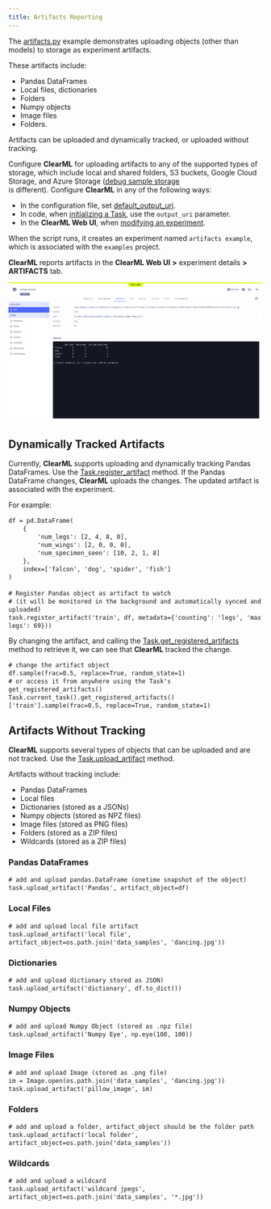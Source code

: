```yaml
---
title: Artifacts Reporting
---
```


The [artifacts.py](https://github.com/allegroai/clearml/blob/master/examples/reporting/artifacts.py) example demonstrates 
uploading objects (other than models) to storage as experiment artifacts. 

These artifacts include: 
* Pandas DataFrames 
* Local files, dictionaries
* Folders
* Numpy objects
* Image files
* Folders. 
  
Artifacts can be uploaded and dynamically tracked, or uploaded without tracking. 

<a name="configure_artifact_storage" class="tr_top_negative"></a>

Configure **ClearML** for uploading artifacts to any of the supported types of storage, which include local and shared folders, 
S3 buckets, Google Cloud Storage, and Azure Storage ([debug sample storage](../../references/sdk/logger.md#set_default_upload_destination)  
is different). Configure **ClearML** in any of the following ways:

* In the configuration file, set [default_output_uri](../../configs/clearml_conf.md#sdkdevelopment).
* In code, when [initializing a Task](../../references/sdk/task.md#taskinit), use the `output_uri` parameter.
* In the **ClearML Web UI**, when [modifying an experiment](../../webapp/webapp_exp_tuning.md#output-destination).

When the script runs, it creates an experiment named `artifacts example`, which is associated with the `examples` project. 

**ClearML** reports artifacts in the **ClearML Web UI** **>** experiment details **>** **ARTIFACTS** tab.

![image](../../img/examples_reporting_03.png)

## Dynamically Tracked Artifacts

Currently, **ClearML** supports uploading and dynamically tracking Pandas DataFrames. Use the [Task.register_artifact](../../references/sdk/task.md#register_artifact)
method. If the Pandas DataFrame changes, **ClearML** uploads the changes. The updated artifact is associated with the experiment.

For example:

    df = pd.DataFrame(
        {
            'num_legs': [2, 4, 8, 0],
            'num_wings': [2, 0, 0, 0],
            'num_specimen_seen': [10, 2, 1, 8]
        },
        index=['falcon', 'dog', 'spider', 'fish']
    )

    # Register Pandas object as artifact to watch
    # (it will be monitored in the background and automatically synced and uploaded)
    task.register_artifact('train', df, metadata={'counting': 'legs', 'max legs': 69}))

By changing the artifact, and calling the [Task.get_registered_artifacts](../../references/sdk/task.md#get_registered_artifacts) 
method to retrieve it, we can see that **ClearML** tracked the change.

    # change the artifact object
    df.sample(frac=0.5, replace=True, random_state=1)
    # or access it from anywhere using the Task's get_registered_artifacts()
    Task.current_task().get_registered_artifacts()['train'].sample(frac=0.5, replace=True, random_state=1)

## Artifacts Without Tracking

**ClearML** supports several types of objects that can be uploaded and are not tracked. Use the [Task.upload_artifact](../../references/sdk/task.md#upload_artifact) 
method. 

Artifacts without tracking include:

* Pandas DataFrames
* Local files
* Dictionaries (stored as a JSONs)
* Numpy objects (stored as NPZ files)
* Image files (stored as PNG files)
* Folders (stored as a ZIP files)
* Wildcards (stored as a ZIP files)

### Pandas DataFrames

    # add and upload pandas.DataFrame (onetime snapshot of the object)
    task.upload_artifact('Pandas', artifact_object=df)

### Local Files

    # add and upload local file artifact
    task.upload_artifact('local file', artifact_object=os.path.join('data_samples', 'dancing.jpg'))

### Dictionaries

    # add and upload dictionary stored as JSON)
    task.upload_artifact('dictionary', df.to_dict())

### Numpy Objects

    # add and upload Numpy Object (stored as .npz file)
    task.upload_artifact('Numpy Eye', np.eye(100, 100))

### Image Files

    # add and upload Image (stored as .png file)
    im = Image.open(os.path.join('data_samples', 'dancing.jpg'))
    task.upload_artifact('pillow_image', im)

### Folders

    # add and upload a folder, artifact_object should be the folder path
    task.upload_artifact('local folder', artifact_object=os.path.join('data_samples'))

### Wildcards

    # add and upload a wildcard
    task.upload_artifact('wildcard jpegs', artifact_object=os.path.join('data_samples', '*.jpg'))